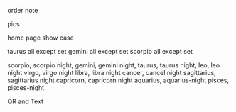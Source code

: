 order note

pics

home page show case

taurus all except set
gemini all except set
scorpio all except set

scorpio, scorpio night,
gemini, gemini night,
taurus, taurus night,
leo, leo night
virgo, virgo night
libra, libra night
cancer, cancel night
sagittarius, sagittarius night
capricorn, capricorn night
aquarius, aquarius-night
pisces, pisces-night

QR and Text

